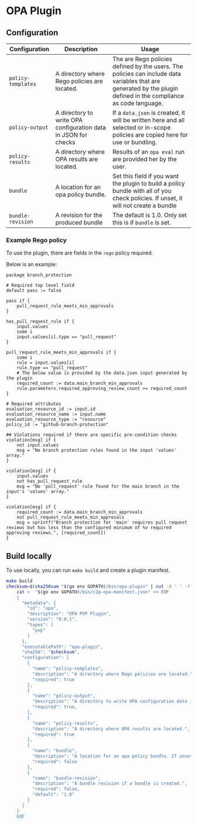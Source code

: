 # OPA Plugin

## Configuration

| Configuration      | Description                                                    | Usage                                                                                                                                                            |
|--------------------|----------------------------------------------------------------|------------------------------------------------------------------------------------------------------------------------------------------------------------------|
| `policy-templates` | A directory where Rego policies are located.                   | The are Rego policies defined by the users. The policies can include data variables that are generated by the plugin defined in the compliance as code language. |
| `policy-output`    | A directory to write OPA configuration data in JSON for checks | If a `data.json` is created, it will be written here and all selected or in-scope policies are copied here for use or bundling.                                  |
| `policy-results`   | A directory where OPA results are located.                     | Results of an `opa eval` run are provided her by the user.                                                                                                       |
| `bundle`           | A location for an opa policy bundle.                           | Set this field if you want the plugin to build a policy bundle with all of you check policies. If unset, it will not create a bundle                             |
| `bundle-revision`  | A revision for the produced bundle                             | The default is 1.0. Only set this is if `bundle` is set.                                                                                                         |


### Example Rego policy

To use the plugin, there are fields in the `rego` policy required.

Below is an example:
```rego
package branch_protection

# Required top level field
default pass := false

pass if {
	pull_request_rule_meets_min_approvals
}

has_pull_request_rule if {
	input.values
	some i
	input.values[i].type == "pull_request"
}

pull_request_rule_meets_min_approvals if {
	some i
	rule = input.values[i]
	rule.type == "pull_request"
	# The below value is provided by the data.json input generated by the plugin
	required_count := data.main_branch_min_approvals
	rule.parameters.required_approving_review_count >= required_count
}

# Required attributes
evaluation_resource_id := input.id
evaluation_resource_name := input.name
evaluation_resource_type := "resource"
policy_id := "github-branch-protection"

## Violations required if there are specific pre-condition checks
violation[msg] if {
	not input.values
	msg = "No branch protection rules found in the input 'values' array."
}

violation[msg] if {
	input.values
	not has_pull_request_rule
	msg = "No 'pull_request' rule found for the main branch in the input's 'values' array."
}

violation[msg] if {
	required_count := data.main_branch_min_approvals
	not pull_request_rule_meets_min_approvals
	msg = sprintf("Branch protection for 'main' requires pull request reviews but has less than the configured minimum of %v required approving reviews.", [required_count])
}
```

## Build locally

To use locally, you can run `make build` and create a plugin manifest.

```bash
make build
checksum=$(sha256sum "$(go env GOPATH)/bin/opa-plugin" | cut -d ' ' -f 1 )
    cat >  "$(go env GOPATH)/bin/c2p-opa-manifest.json" << EOF
    {
      "metadata": {
        "id": "opa",
        "description": "OPA PVP Plugin",
        "version": "0.0.1",
        "types": [
          "pvp"
        ]
      },
      "executablePath": "opa-plugin",
      "sha256": "$checksum",
      "configuration": [
        {
          "name": "policy-templates",
          "description": "A directory where Rego policies are located.",
          "required": true
        },
        {
          "name": "policy-output",
          "description": "A directory to write OPA configuration data in JSON for checks.",
          "required": true,
        },
        {
          "name": "policy-results",
          "description": "A directory where OPA results are located.",
          "required": true
        },
        {
          "name": "bundle",
          "description": "A location for an opa policy bundle. If unset, no bundle is created.",
          "required": false
        },
        {
          "name": "bundle-revision",
          "description": "A bundle revision if a bundle is created.",
          "required": false,
          "default": "1.0"
        }
      ]
    }
    EOF
```